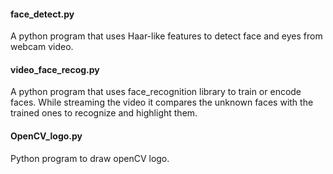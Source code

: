 

#### face_detect.py
 
A python program that uses Haar-like features to detect face and eyes from webcam video.

#### video_face_recog.py 

A python program that uses face_recognition library to train or encode faces. While streaming the video it compares the unknown faces with the trained ones to recognize and highlight them.

#### OpenCV_logo.py

Python program to draw openCV logo. 
